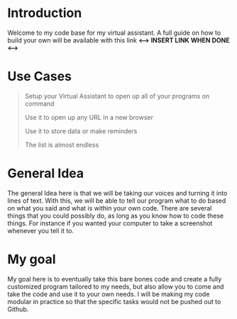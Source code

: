 # Introduction

Welcome to my code base for my virtual assistant. A full guide on how to build your own will be available with this link **<--> INSERT LINK WHEN DONE <-->**

# Use Cases

> Setup your Virtual Assistant to open up all of your programs on command
> 
> Use it to open up any URL in a new browser
>
> Use it to store data or make reminders
>
> The list is almost endless

# General Idea

The general Idea here is that we will be taking our voices and turning it into lines of text. With this, we will be able to tell our program what to do based on what you said and what is within your own code. There are several things that you could possibly do, as long as you know how to code these things. For instance if you wanted your computer to take a screenshot whenever you tell it to.

# My goal

My goal here is to eventually take this bare bones code and create a fully customized program tailored to my needs, but also allow you to come and take the code and use it to your own needs. I will be making my code modular in practice so that the specific tasks would not be pushed out to Github. 
